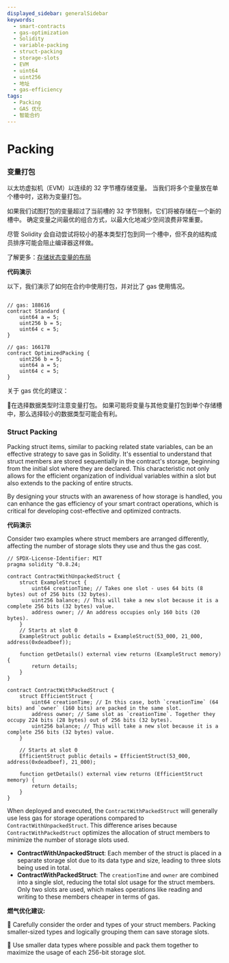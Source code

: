 ```yaml
---
displayed_sidebar: generalSidebar
keywords:
  - smart-contracts
  - gas-optimization
  - Solidity
  - variable-packing
  - struct-packing
  - storage-slots
  - EVM
  - uint64
  - uint256
  - 地址
  - gas-efficiency
tags:
  - Packing
  - GAS 优化
  - 智能合约
---
```


# Packing

### 变量打包

以太坊虚拟机（EVM）以连续的 32 字节槽存储变量。 当我们将多个变量放在单个槽中时，这称为变量打包。

如果我们试图打包的变量超过了当前槽的 32 字节限制，它们将被存储在一个新的槽中。 确定变量之间最优的组合方式，以最大化地减少空间浪费非常重要。

尽管 Solidity 会自动尝试将较小的基本类型打包到同一个槽中，但不良的结构成员排序可能会阻止编译器这样做。

了解更多：[存储状态变量的布局](https://docs.soliditylang.org/en/v0.8.25/internals/layout_in_storage.html)

**代码演示**

以下，我们演示了如何在合约中使用打包，并对比了 gas 使用情况。

```solidity

// gas: 188616
contract Standard {
    uint64 a = 5;
    uint256 b = 5;
    uint64 c = 5;
}

// gas: 166178
contract OptimizedPacking {
    uint256 b = 5;
    uint64 a = 5;
    uint64 c = 5;
}
```

关于 gas 优化的建议：

🌟在选择数据类型时注意变量打包。 如果可能将变量与其他变量打包到单个存储槽中，那么选择较小的数据类型可能会有利。

### Struct Packing

Packing struct items, similar to packing related state variables, can be an effective strategy to save gas in Solidity. It's essential to understand that struct members are stored sequentially in the contract's storage, beginning from the initial slot where they are declared. This characteristic not only allows for the efficient organization of individual variables within a slot but also extends to the packing of entire structs.

By designing your structs with an awareness of how storage is handled, you can enhance the gas efficiency of your smart contract operations, which is critical for developing cost-effective and optimized contracts.

**代码演示**

Consider two examples where struct members are arranged differently, affecting the number of storage slots they use and thus the gas cost.

```solidity
// SPDX-License-Identifier: MIT
pragma solidity ^0.8.24;

contract ContractWithUnpackedStruct {
    struct ExampleStruct {
        uint64 creationTime; // Takes one slot - uses 64 bits (8 bytes) out of 256 bits (32 bytes).
        uint256 balance; // This will take a new slot because it is a complete 256 bits (32 bytes) value.
        address owner; // An address occupies only 160 bits (20 bytes).
    }
    // Starts at slot 0
    ExampleStruct public details = ExampleStruct(53_000, 21_000, address(0xdeadbeef));

    function getDetails() external view returns (ExampleStruct memory) {
        return details;
    }
}

contract ContractWithPackedStruct {
    struct EfficientStruct {
        uint64 creationTime; // In this case, both `creationTime` (64 bits) and `owner` (160 bits) are packed in the same slot.
        address owner; // Same slot as `creationTime`. Together they occupy 224 bits (28 bytes) out of 256 bits (32 bytes).
        uint256 balance; // This will take a new slot because it is a complete 256 bits (32 bytes) value.
    }

    // Starts at slot 0
    EfficientStruct public details = EfficientStruct(53_000, address(0xdeadbeef), 21_000);

    function getDetails() external view returns (EfficientStruct memory) {
        return details;
    }
}
```

When deployed and executed, the `ContractWithPackedStruct` will generally use less gas for storage operations compared to `ContractWithUnpackedStruct`. This difference arises because `ContractWithPackedStruct` optimizes the allocation of struct members to minimize the number of storage slots used.

- **ContractWithUnpackedStruct**: Each member of the struct is placed in a separate storage slot due to its data type and size, leading to three slots being used in total.
- **ContractWithPackedStruct**: The `creationTime` and `owner` are combined into a single slot, reducing the total slot usage for the struct members. Only two slots are used, which makes operations like reading and writing to these members cheaper in terms of gas.

**燃气优化建议:**

🌟 Carefully consider the order and types of your struct members. Packing smaller-sized types and logically grouping them can save storage slots.

🌟 Use smaller data types where possible and pack them together to maximize the usage of each 256-bit storage slot.